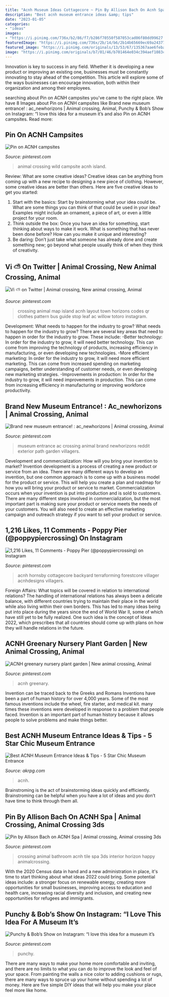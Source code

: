 ```yaml
---
title: "Acnh Museum Ideas Cottagecore ~ Pin By Allison Bach On Acnh Spa"
description: "Best acnh museum entrance ideas &amp; tips"
date: "2023-01-05"
categories:
- "ideas"
images:
- "https://i.pinimg.com/736x/b2/86/f7/b286f70550f587053cad06f80dd99627.jpg"
featuredImage: "https://i.pinimg.com/736x/2b/14/b6/2b14b65669ec69a2437713962112d1ef.jpg"
featured_image: "https://i.pinimg.com/originals/13/53/67/135367aae6feba37c565c387040b029e.jpg"
image: "https://i.pinimg.com/originals/b7/01/46/b701464e034c394aef1083c363fb021c.jpg"
---
```



Innovation is key to success in any field. Whether it is developing a new product or improving an existing one, businesses must be constantly innovating to stay ahead of the competition. This article will explore some of the ways businesses can encourage innovation, both within their organization and among their employees.

	

		
searching about Pin on ACNH campsites you've came to the right place. We have 8 Images about Pin on ACNH campsites like Brand new museum entrance! : ac_newhorizons | Animal crossing, Animal, Punchy &amp; Bob’s Show on Instagram: “I love this idea for a museum it’s and also Pin on ACNH campsites. Read more:
		
    
## Pin On ACNH Campsites

<img loading=lazy src="https://i.pinimg.com/originals/13/53/67/135367aae6feba37c565c387040b029e.jpg" onerror="this.onerror=null;this.src='https://tse1.mm.bing.net/th?id=OIP.tHlIMScjhDj6O7YG2n-n4AHaEK&amp;pid=15.1';" alt="Pin on ACNH campsites">

_Source: pinterest.com_

>animal crossing wild campsite acnh island. 

	

Review: What are some creative ideas?
Creative ideas can be anything from coming up with a new recipe to designing a new piece of clothing. However, some creative ideas are better than others. Here are five creative ideas to get you started: 
1. Start with the basics: Start by brainstorming what your idea could be. What are some things you can think of that could be used in your idea? Examples might include an ornament, a piece of art, or even a little project for your room. 
2. Think outside the box: Once you have an idea for something, start thinking about ways to make it work. What is something that has never been done before? How can you make it unique and interesting? 
3. Be daring: Don’t just take what someone has already done and create something new; go beyond what people usually think of when they think of creativity.

    
## Vi ⛅️ On Twitter | Animal Crossing, New Animal Crossing, Animal

<img loading=lazy src="https://i.pinimg.com/736x/78/a9/18/78a91868b2932cc99f71cdf0ea21a3c2.jpg" onerror="this.onerror=null;this.src='https://tse1.mm.bing.net/th?id=OIP.zl625Kl-4LZh_DsTePyD6gHaHa&amp;pid=15.1';" alt="Vi ⛅️ on Twitter | Animal crossing, New animal crossing, Animal">

_Source: pinterest.com_

>crossing animal map island acnh layout town horizons codes qr clothes pattern bus guide stop leaf ac willow totoro instagram. 

	

Development: What needs to happen for the industry to grow?
What needs to happen for the industry to grow? 
There are several key areas that need to happen in order for the industry to grow. These include: 
-Better technology: In order for the industry to grow, it will need better technology. This can come from improving the technology of products, increasing efficiency in manufacturing, or even developing new technologies. 
-More efficient marketing: In order for the industry to grow, it will need more efficient marketing. This can come from increased spending on marketing campaigns, better understanding of customer needs, or even developing new marketing strategies. 
-Improvements in production: In order for the industry to grow, it will need improvements in production. This can come from increasing efficiency in manufacturing or improving workforce productivity.

    
## Brand New Museum Entrance! : Ac_newhorizons | Animal Crossing, Animal

<img loading=lazy src="https://i.pinimg.com/originals/b7/01/46/b701464e034c394aef1083c363fb021c.jpg" onerror="this.onerror=null;this.src='https://tse3.mm.bing.net/th?id=OIP.HaQjaC-hrZd7HMSNwNXVDwHaEK&amp;pid=15.1';" alt="Brand new museum entrance! : ac_newhorizons | Animal crossing, Animal">

_Source: pinterest.com_

>museum entrance ac crossing animal brand newhorizons reddit exterior path garden villagers. 

	

Development and commercialization: How will you bring your invention to market?
Invention development is a process of creating a new product or service from an idea. There are many different ways to develop an invention, but one common approach is to come up with a business model for the product or service. This will help you create a plan and roadmap for how you will bring your product or service to market.
 Commercialization occurs when your invention is put into production and is sold to customers. There are many different steps involved in commercialization, but the most important part is making sure your product or service meets the needs of your customers. You will also need to create an effective marketing campaign and outreach strategy if you want to sell your product or service.

    
## 1,216 Likes, 11 Comments - Poppy Pier (@poppypiercrossing) On Instagram

<img loading=lazy src="https://i.pinimg.com/736x/00/bc/f7/00bcf707f015baeb1b43489bc9bced19.jpg" onerror="this.onerror=null;this.src='https://tse2.mm.bing.net/th?id=OIP.ZU_Jybp1fS4h5lrBD7dAQgHaEK&amp;pid=15.1';" alt="1,216 Likes, 11 Comments - Poppy Pier (@poppypiercrossing) on Instagram">

_Source: pinterest.com_

>acnh hornsby cottagecore backyard terraforming forestcore villager acnhdesigns villagers. 

	

Foreign Affairs: What topics will be covered in relation to international relations?
The handling of international relations has always been a delicate balance, with different countries trying to maintain their place in the world while also living within their own borders. This has led to many ideas being put into place during the years since the end of World War II, some of which have still yet to be fully realized. One such idea is the concept of Ideas 2022, which prescribes that all countries should come up with plans on how they will handle relations in the future.

    
## ACNH Greenary Nursery Plant Garden | New Animal Crossing, Animal

<img loading=lazy src="https://i.pinimg.com/736x/2b/14/b6/2b14b65669ec69a2437713962112d1ef.jpg" onerror="this.onerror=null;this.src='https://tse2.mm.bing.net/th?id=OIP.FuohCRPaLtwsC8fsbiyH4wHaEi&amp;pid=15.1';" alt="ACNH greenary nursery plant garden | New animal crossing, Animal">

_Source: pinterest.com_

>acnh greenary. 

	

Invention can be traced back to the Greeks and Romans
Inventions have been a part of human history for over 4,000 years. Some of the most famous inventions include the wheel, fire starter, and medical kit. many times these inventions were developed in response to a problem that people faced. Invention is an important part of human history because it allows people to solve problems and make things better.

    
## Best ACNH Museum Entrance Ideas &amp; Tips - 5 Star Chic Museum Entrance

<img loading=lazy src="https://www.akrpg.com/upload/20201113/6374086289734778671200862.png" onerror="this.onerror=null;this.src='https://tse4.mm.bing.net/th?id=OIP.4MNjQZ5HlM4NcPNsiUsXtgHaEU&amp;pid=15.1';" alt="Best ACNH Museum Entrance Ideas &amp; Tips - 5 Star Chic Museum Entrance">

_Source: akrpg.com_

>acnh. 

	

Brainstroming is the act of brainstorming ideas quickly and efficiently. Brainstroming can be helpful when you have a lot of ideas and you don’t have time to think through them all.

    
## Pin By Allison Bach On ACNH Spa | Animal Crossing, Animal Crossing 3ds

<img loading=lazy src="https://i.pinimg.com/736x/b2/86/f7/b286f70550f587053cad06f80dd99627.jpg" onerror="this.onerror=null;this.src='https://tse4.mm.bing.net/th?id=OIP.BjHJuKc8lAjLyP6g5Bc0wwHaLH&amp;pid=15.1';" alt="Pin by Allison Bach on ACNH Spa | Animal crossing, Animal crossing 3ds">

_Source: pinterest.com_

>crossing animal bathroom acnh tile spa 3ds interior horizon happy animalcrossing. 

	

With the 2020 Census data in hand and a new administration in place, it's time to start thinking about what ideas 2022 could bring. Some potential ideas include: a stronger focus on renewable energy, creating more opportunities for small businesses, improving access to education and health care, increasing racial diversity and inclusion, and creating new opportunities for refugees and immigrants.

    
## Punchy &amp; Bob’s Show On Instagram: “I Love This Idea For A Museum It’s

<img loading=lazy src="https://i.pinimg.com/736x/5a/73/ec/5a73ec0922ae9fbd2b9ec3d99d3cff3e.jpg" onerror="this.onerror=null;this.src='https://tse2.mm.bing.net/th?id=OIP.Sd-mTURdyQzjC5kBtERdTgHaEU&amp;pid=15.1';" alt="Punchy &amp; Bob’s Show on Instagram: “I love this idea for a museum it’s">

_Source: pinterest.com_

>punchy. 

	

There are many ways to make your home more comfortable and inviting, and there are no limits to what you can do to improve the look and feel of your space. From painting the walls a nice color to adding cushions or rugs, there are many ways to spruce up your home without spending a lot of money. Here are five simple DIY ideas that will help you make your place feel more like home.

